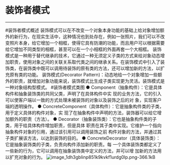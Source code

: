 # 装饰者模式


---

#装饰者模式概述
    装饰模式可以在不改变一个对象本身功能的基础上给对象增加额外的新行为，在现实生活中，这种情况也到处存在，例如一张照片，我们可以不改变照片本身，给它增加一个相框，使得它具有防潮的功能，而且用户可以根据需要给它增加不同类型的相框，甚至可以在一个小相框的外面再套一个大相框。
    装饰模式是一种用于替代继承的技术，它通过一种无须定义子类的方式来给对象动态增加职责，使用对象之间的关联关系取代类之间的继承关系。在装饰模式中引入了装饰类，在装饰类中既可以调用待装饰的原有类的方法，还可以增加新的方法，以扩充原有类的功能。
    装饰模式(Decorator Pattern)：动态地给一个对象增加一些额外的职责，就增加对象功能来说，装饰模式比生成子类实现更为灵活。装饰模式是一种对象结构型模式。
#装饰者模式类图
● Component（抽象构件）：它是具体构件和抽象装饰类的共同父类，声明了在具体构件中实
现的业务方法，它的引入可以使客户端以一致的方式处理未被装饰的对象以及装饰之后的对
象，实现客户端的透明操作。
● ConcreteComponent（具体构件）：它是抽象构件类的子类，用于定义具体的构件对象，实
现了在抽象构件中声明的方法，装饰器可以给它增加额外的职责（方法）。
● Decorator（抽象装饰类）：它也是抽象构件类的子类，用于给具体构件增加职责，但是具体
职责在其子类中实现。它维护一个指向抽象构件对象的引用，通过该引用可以调用装饰之前
构件对象的方法，并通过其子类扩展该方法，以达到装饰的目的。
● ConcreteDecorator（具体装饰类）：它是抽象装饰类的子类，负责向构件添加新的职责。每
一个具体装饰类都定义了一些新的行为，它可以调用在抽象装饰类中定义的方法，并可以增
加新的方法用以扩充对象的行为。
![image_1dh3gblinp851k9kvkf1urdg0lp.png-366.1kB][1]


  [1]: http://static.zybuluo.com/yzz19881016/3tm44gro1bm16vr7au0b4cbv/image_1dh3gblinp851k9kvkf1urdg0lp.png